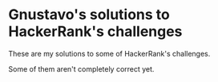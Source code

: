 # Gnustavo's solutions to HackerRank's challenges

These are my solutions to some of HackerRank's challenges.

Some of them aren't completely correct yet.
